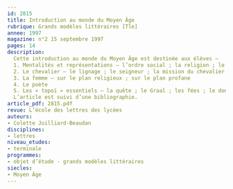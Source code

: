 ```yaml
---
id: 2815
title: Introduction au monde du Moyen Âge
rubrique: Grands modèles littéraires [Tle]
annee: 1997
magazine: n°2 15 septembre 1997
pages: 14
description: 
  Cette introduction au monde du Moyen Âge est destinée aux élèves – 
  1. Mentalités et représentations – l’ordre social ; la religion ; le corps
  2. Le chevalier – le lignage ; le seigneur ; la mission du chevalier ; la psychologie
  3. La femme – sur le plan religieux ; sur le plan profane
  4. Le poète
  5. Les « topoï » essentiels – la quête ; le Graal ; les fées ; le don contraignant ; le verger ; fortune ; l’Autre Monde ; la forêt
  L’article est suivi d’une bibliographie.
article_pdf: 2815.pdf
revue: L’école des lettres des lycées
auteurs:
- Colette Juilliard-Beaudan
disciplines:
- lettres
niveau_etudes:
- terminale
programmes:
- objet d’étude - grands modèles littéraires
siecles:
- Moyen Âge
---
```

